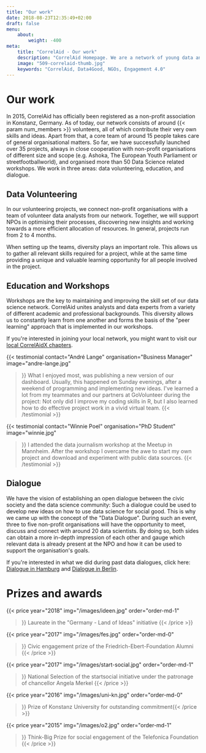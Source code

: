 ```yaml
---
title: "Our work"
date: 2018-08-23T12:35:49+02:00
draft: false
menu: 
    about:
        weight: -400
meta:
    title: "CorrelAid - Our work"
    description: "CorrelAid Homepage. We are a network of young data analysts that wants to change the world with a more inclusive, integrated and innovative approach to data analysis."
    image: "509-correlaid-thumb.jpg"
    keywords: "CorrelAid, Data4Good, NGOs, Engagement 4.0"
---
```


# Our work

In 2015, CorrelAid has officially been registered as a non-profit association in Konstanz, Germany. As of today, our network consists of around {{< param num_members >}} volunteers, all of which contribute their very own skills and ideas. Apart from that, a core team of around 15 people takes care of general organisational matters. So far, we have successfully launched over 35 projects, always in close cooperation with non-profit organisations of different size and scope (e.g. Ashoka, The European Youth Parliament or streetfootballworld), and organised more than 50 Data Science related workshops.
We work in three areas: data volunteering, education, and dialogue.

## Data Volunteering

In our volunteering projects, we connect non-profit organisations with a team of volunteer data analysts from our network. Together, we will support NPOs in optimising their processes, discovering new insights and working towards a more efficient allocation of resources. In general, projects run from 2 to 4 months. 

When setting up the teams, diversity plays an important role. This allows us to gather all relevant skills required for a project, while at the same time providing a unique and valuable learning opportunity for all people involved in the project.

## Education and Workshops

Workshops are the key to maintaining and improving the skill set of our data science network. CorrelAid unites analysts and data experts from a variety of different academic and professional backgrounds. This diversity allows us to constantly learn from one another and forms the basis of the "peer learning" approach that is implemented in our workshops. 

If you're interested in joining your local network, you might want to visit our [local CorrelAidX chapters](/en/correlaid-x).

{{< testimonial 
    contact="André Lange"
    organisation="Business Manager"
    image="andre-lange.jpg"
>}}
    What I enjoyed most, was publishing a new version of our dashboard. Usually, this happened on Sunday evenings, 
    after a weekend of programming and implementing new ideas. I've learned a lot from my teammates and our partners 
    at GoVolunteer during the project: Not only did I improve my coding skills in R, but I also learned how to do 
    effective project work in a vivid virtual team.
{{< /testimonial >}}

{{< testimonial 
    contact="Winnie Poel"
    organisation="PhD Student"
    image="winnie.jpg"
>}}
    I attended the data journalism workshop at the Meetup in Mannheim. After the workshop I overcame the awe to start my
    own project and download and experiment with public data sources.
{{< /testimonial >}}



## Dialogue

We have the vision of establishing an open dialogue between the civic society and the data science community: Such a dialogue could be used to develop new ideas on how to use data science for social good. This is why we came up with the concept of the "Data Dialogue". During such an event, three to five non-profit organisations will have the opportunity to meet, discuss and connect with around 20 data scientists. By doing so, both sides can obtain a more in-depth impression of each other and gauge which relevant data is already present at the NPO and how it can be used to support the organisation's goals.

If you're interested in what we did during past data dialogues, click here: [Dialogue in Hamburg](/en/blog/meetup-hh) and [Dialogue in Berlin](/en/blog/datendialog-berlin).



# Prizes and awards

{{< price 
    year="2018" 
    img="/images/ideen.jpg"
    order="order-md-1"
>}}
Laureate in the "Germany - Land of Ideas" initiative
{{< /price >}}

{{< price 
    year="2017" 
    img="/images/fes.jpg"
    order="order-md-0"
>}}
Civic engagement prize of the Friedrich-Ebert-Foundation Alumni
{{< /price >}}

{{< price 
    year="2017" 
    img="/images/start-social.jpg"
    order="order-md-1"
>}}
National Selection of the startsocial initiative under the patronage of chancellor Angela Merkel
{{< /price >}}

{{< price 
    year="2016" 
    img="/images/uni-kn.jpg"
    order="order-md-0"
>}}
Prize of Konstanz University for outstanding commitment{{< /price >}}

{{< price 
    year="2015" 
    img="/images/o2.jpg"
    order="order-md-1"
>}}
Think-Big Prize for social engagement of the Telefonica Foundation
{{< /price >}}

